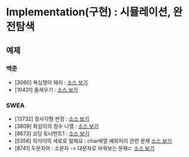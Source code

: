 # Implementation(구현) : 시뮬레이션, 완전탐색

## 예제
### 백준
- [3060] 욕심쟁이 돼지 : [소스 보기](https://github.com/YunSuJeong/Coding-Test/tree/main/%EB%B0%B1%EC%A4%80/Silver/3060.%E2%80%85%EC%9A%95%EC%8B%AC%EC%9F%81%EC%9D%B4%E2%80%85%EB%8F%BC%EC%A7%80)
- [10431] 줄세우기 : [소스 보기](https://github.com/YunSuJeong/Coding-Test/tree/main/%EB%B0%B1%EC%A4%80/Silver/10431.%E2%80%85%EC%A4%84%EC%84%B8%EC%9A%B0%EA%B8%B0)

### SWEA
- [13732] 정사각형 판정 : [소스 보기](https://github.com/YunSuJeong/Coding-Test/tree/main/SWEA/D3/13732.%E2%80%85%EC%A0%95%EC%82%AC%EA%B0%81%ED%98%95%E2%80%85%ED%8C%90%EC%A0%95)
- [3809] 화섭이의 정수 나열 : [소스 보기](https://github.com/YunSuJeong/Coding-Test/tree/main/SWEA/D3/3809.%E2%80%85%ED%99%94%EC%84%AD%EC%9D%B4%EC%9D%98%E2%80%85%EC%A0%95%EC%88%98%E2%80%85%EB%82%98%EC%97%B4)
- [8673] 코딩 토너먼트1 : [소스 보기](https://github.com/YunSuJeong/Coding-Test/tree/main/SWEA/D3/8673.%E2%80%85%EC%BD%94%EB%94%A9%E2%80%85%ED%86%A0%EB%84%88%EB%A8%BC%ED%8A%B81)
- [5356] 의석이의 세로로 말해요 : char배열 예외처리 관련 문제 [소스 보기](https://github.com/YunSuJeong/Coding-Test/tree/main/SWEA/D3/5356.%E2%80%85%EC%9D%98%EC%84%9D%EC%9D%B4%EC%9D%98%E2%80%85%EC%84%B8%EB%A1%9C%EB%A1%9C%E2%80%85%EB%A7%90%ED%95%B4%EC%9A%94)
- [8741] 두문자어 : 소문자 -> 대문자로 바꿔보는 문제ㄷ [소스 보기](https://github.com/YunSuJeong/Coding-Test/tree/main/SWEA/D3/8741.%E2%80%85%EB%91%90%EB%AC%B8%EC%9E%90%EC%96%B4)
